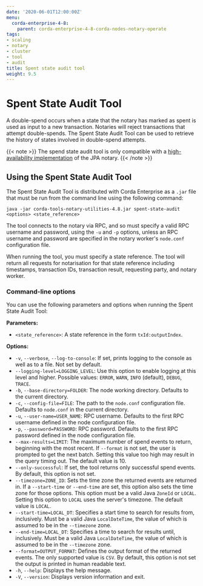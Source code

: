 ```yaml
---
date: '2020-06-01T12:00:00Z'
menu:
  corda-enterprise-4-8:
    parent: corda-enterprise-4-8-corda-nodes-notary-operate
tags:
- scaling
- notary
- cluster
- tool
- audit
title: Spent state audit tool
weight: 9.5
---
```


# Spent State Audit Tool

A double-spend occurs when a state that the notary has marked as spent is used as input to a new transaction. Notaries
will reject transactions that attempt double-spends. The Spent State Audit Tool can be used to retrieve the history of states
involved in double-spend attempts.

{{< note >}}
The spend state audit tool is only compatible with a [high-availability implementation](ha-notary-service-overview.md) of the JPA notary.
{{< /note >}}

## Using the Spent State Audit Tool

The Spent State Audit Tool is distributed with Corda Enterprise as a `.jar` file that must be run from the command line using the following command:

```
java -jar corda-tools-notary-utilities-4.8.jar spent-state-audit <options> <state_reference>
```

The tool connects to the notary via RPC, and so must specify a valid RPC username and password, using the `-u` and `-p` options, unless an RPC username and password are specified in the notary worker's `node.conf` configuration file.

When running the tool, you must specify a state reference. The tool will return all requests for notarisation for that state reference including timestamps, transaction IDs, transaction result, requesting party, and notary worker.

### Command-line options

You can use the following parameters and options when running the Spent State Audit Tool:

**Parameters:**

* `<state_reference>`: A state reference in the form `txId:outputIndex`.

**Options:**

* `-v`, `--verbose`, `--log-to-console`: If set, prints logging to the console as well as to a file. Not set by default.
* `--logging-level=LOGGING_LEVEL`: Use this option to enable logging at this level and higher. Possible values: `ERROR`, `WARN`, `INFO` (default), `DEBUG`, `TRACE`.
* `-b`, `--base-directory=FOLDER`: The node working directory. Defaults to the current directory.
* `-c`, `--config-file=FILE`: The path to the `node.conf` configuration file. Defaults to `node.conf` in the current directory.
* `-u`, `--user-name=USER_NAME`: RPC username. Defaults to the first RPC username defined in the node configuration file.
* `-p`, `--password=PASSWORD`: RPC password. Defaults to the first RPC password defined in the node configuration file.
* `--max-results=LIMIT`: The maximum number of spend events to return, beginning with the most recent. If `--format` is not set, the user is prompted to get the next batch. Setting this value too high may result in the query timing out. The default value is 10.
* `--only-successful`: If set, the tool returns only successful spend events. By default, this option is not set.
* `--timezone=ZONE_ID`: Sets the time zone the returned events are returned in. If a `--start-time` or `--end-time` are set, this option also sets the time zone for those options. This option must be a valid Java `ZoneId` or `LOCAL`. Setting this option to `LOCAL` uses the server's timezone. The default value is `LOCAL`.
* `--start-time=LOCAL_DT`: Specifies a start time to search for results from, inclusively. Must be a valid Java `LocalDateTime`, the value of which is assumed to be in the `--timezone` zone.
* `--end-time=LOCAL_DT`: Specifies a time to search for results until, inclusively. Must be a valid Java `LocalDateTime`, the value of which is assumed to be in the `--timezone` zone.
* `--format=OUTPUT_FORMAT`: Defines the output format of the returned events. The only supported value is `CSV`. By default, this option is not set the output is printed in human readable text.
* `-h`, `--help`: Displays the help message.
* `-V`, `--version`: Displays version information and exit.

